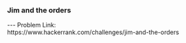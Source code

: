 <h3>Jim and the orders</h3>
---
Problem Link:<br/>
https://www.hackerrank.com/challenges/jim-and-the-orders
